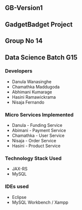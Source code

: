 ## GB-Version1
## GadgetBadget Project

## Group No 14
## Data Science Batch G15

### Developers
 - Danula Wanasinghe
 - Chamathka Maddugoda
 - Abhimani Kumarage
 - Hasini Ramawickrama
 - Nisaja Fernando

### Micro Services Implemented
 - Danula    - Funding Service
 - Abimani   - Payment Service
 - Chamathka - User Service
 - Nisaja    - Order Service
 - Hasini    - Product Service

### Technology Stack Used
 - JAX-RS
 - MySQL

### IDEs used
 - Eclipse
 - MySQL Workbench / Xampp
